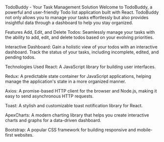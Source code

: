 TodoBuddy - Your Task Management Solution
Welcome to TodoBuddy, a powerful and user-friendly Todo list application built with React. TodoBuddy not only allows you to manage your tasks effortlessly but also provides insightful data through a dashboard to help you stay organized.

Features
Add, Edit, and Delete Todos: Seamlessly manage your tasks with the ability to add, edit, and delete todos based on your evolving priorities.

Interactive Dashboard: Gain a holistic view of your todos with an interactive dashboard. Track the status of your tasks, including incomplete, edited, and pending todos.

Technologies Used
React: A JavaScript library for building user interfaces.

Redux: A predictable state container for JavaScript applications, helping manage the application's state in a more organized manner.

Axios: A promise-based HTTP client for the browser and Node.js, making it easy to send asynchronous HTTP requests.

Toast: A stylish and customizable toast notification library for React.

ApexCharts: A modern charting library that helps you create interactive charts and graphs for a data-driven dashboard.

Bootstrap: A popular CSS framework for building responsive and mobile-first websites.